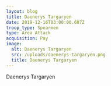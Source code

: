 ```yaml
---
layout: blog
title: Daenerys Targaryen
date: 2019-12-16T03:00:00.687Z
troop_type: Spearmen
type: Area Attack
acquisition: Pay
image:
  alt: Daenerys Targaryen
  src: /uploads/daenerys-targaryen.png
  title: Daenerys Targaryen
---
```

Daenerys Targaryen
